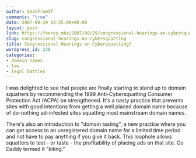 ```yaml
---
author: SeanFromIT
comments: "true"
date: 2007-08-29 14:25:00+00:00
layout: post
link: https://feeney.mba/2007/08/29/congressional-hearings-on-cybersquatting/
slug: congressional-hearings-on-cybersquatting
title: Congressional Hearings on Cybersquatting?
wordpress_id: 238
categories:
- domain names
- law
- legal battles
---
```


I was delighted to see that people are finally starting to stand up to domain squatters by recommending the 1999 Anti-Cybersquatting Consumer Protection Act (ACPA) be strengthened. It's a nasty practice that prevents sites with good intentions from getting a well placed domain name because of do-nothing ad-infested sites squatting most mainstream domain names.  
  
There's also an introduction to "domain tasting", a new practice where you can get access to an unregistered domain name for a limited time period and not have to pay anything if you give it back. This loophole allows squatters to test - or taste - the profitability of placing ads on that site. Go Daddy termed it "kiting."
